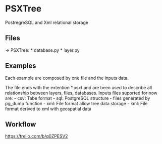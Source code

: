 # PSXTree
PostregreSQL and Xml relational storage

## Files
-> PSXTree:
    * database.py
    * layer.py

## Examples
Each example are composed by one file and the inputs data.

The file  ends with the extention *.psxt and are been used to describe all relationship between layers, files, databases.
Inputs files suported for now are:
    - csv: Tabe format
    - sql: PostgreSQL structure
    - files generated by pg_dump function
    - xml: File format allow tree data storage
    - kml: File format derived to xml with geospatial data

## Workflow

https://trello.com/b/q0ZPESV2
